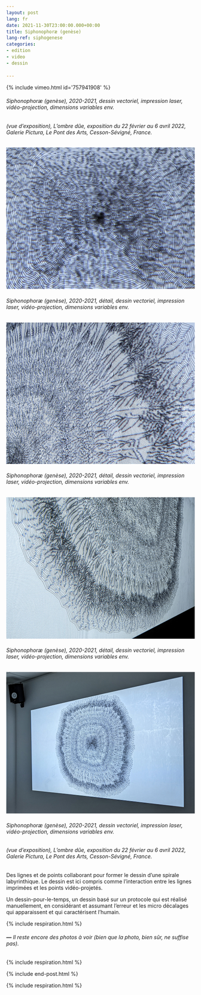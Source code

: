 ```yaml
---
layout: post
lang: fr
date: 2021-11-30T23:00:00.000+00:00
title: Siphonophoræ (genèse)
lang-ref: siphogenese
categories:
- edition
- video
- dessin

---
```

{% include vimeo.html id='757941908' %} <!-- Inscrire le numéro de la vidéo entre les deux apostrophes après id -->

###### _Siphonophoræ (genèse)_, 2020-2021, dessin vectoriel, impression laser, vidéo-projection, dimensions variables env.

###### (vue d’exposition), _L’ombre dûe_, exposition du 22 février au 6 avril 2022, Galerie Pictura, Le Pont des Arts, Cesson-Sévigné, France.

![](/imgs/siphonophorae-genese-2020-2021-2_-up.jpg)

###### _Siphonophoræ (genèse)_, 2020-2021, détail, dessin vectoriel, impression laser, vidéo-projection, dimensions variables env.

![](/imgs/siphonophorae-genese-2020-2021-12_-up.jpg)

###### _Siphonophoræ (genèse)_, 2020-2021, détail, dessin vectoriel, impression laser, vidéo-projection, dimensions variables env.

![](/imgs/siphonophorae-genese-2020-2021-6_-up.jpg)

###### _Siphonophoræ (genèse)_, 2020-2021, détail, dessin vectoriel, impression laser, vidéo-projection, dimensions variables env.

![](/imgs/siphonophorae-genese-2020-2021-19_-up.jpg)

###### _Siphonophoræ (genèse)_, 2020-2021, dessin vectoriel, impression laser, vidéo-projection, dimensions variables env.

###### (vue d’exposition), _L’ombre dûe_, exposition du 22 février au 6 avril 2022, Galerie Pictura, Le Pont des Arts, Cesson-Sévigné, France.

Des lignes et de points collaborant pour former le dessin d’une spirale labyrinthique. Le dessin est ici compris comme l’interaction entre les lignes imprimées et les points vidéo-projetés.

Un dessin-pour-le-temps, un dessin basé sur un protocole qui est réalisé  manuellement, en considérant et assumant l’erreur et les micro décalages qui apparaissent et qui caractérisent l’humain.

{% include respiration.html %}

###### **_—_** _Il reste encore des photos à voir (bien que la photo, bien sûr, ne suffise pas)._

{% include respiration.html %}

{% include end-post.html %}

{% include respiration.html %}